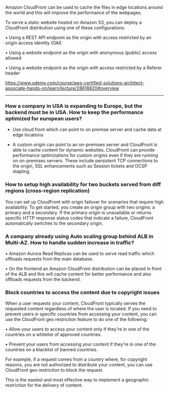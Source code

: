 Amazon CloudFront can be used to cache the files in edge locations around the world and this will improve the performance of the webpages.

To serve a static website hosted on Amazon S3, you can deploy a CloudFront distribution using one of these configurations:

  • Using a REST API endpoint as the origin with access restricted by an origin access identity (OAI)

  • Using a website endpoint as the origin with anonymous (public) access allowed

  • Using a website endpoint as the origin with access restricted by a Referer header


  https://www.udemy.com/course/aws-certified-solutions-architect-associate-hands-on/learn/lecture/28618820#overview

  ---------------------------------------------------------------------------------------

### How a company in USA is expanding to Europe, but the backend must be in USA. How to keep the performance optimized for european users?
  - Use cloud front which can point to on premise server and cache data at edge locations

  - A custom origin can point to an on-premises server and CloudFront is able to cache content for dynamic websites. CloudFront can provide performance optimizations for custom origins even if they are running on on-premises servers. These include persistent TCP connections to the origin, SSL enhancements such as Session tickets and OCSP stapling.

  
### How to setup high availability for two buckets served from diff regions (cross-region replication)
You can set up CloudFront with origin failover for scenarios that require high availability. To get started, you create an origin group with two origins: a primary and a secondary. If the primary origin is unavailable or returns specific HTTP response status codes that indicate a failure, CloudFront automatically switches to the secondary origin.


### A company already using Auto scaling group behind ALB in Multi-AZ. How to handle sudden increase in traffic?

• Amazon Aurora Read Replicas can be used to serve read traffic which offloads requests from the main database.

• On the frontend an Amazon CloudFront distribution can be placed in front of the ALB and this will cache content for better performance and also offloads requests from the backend.

### Block countries to access the content due to copyright issues

When a user requests your content, CloudFront typically serves the requested content regardless of where the user is located. If you need to prevent users in specific countries from accessing your content, you can use the CloudFront geo restriction feature to do one of the following:

  • Allow your users to access your content only if they're in one of the countries on a whitelist of approved countries.

  • Prevent your users from accessing your content if they're in one of the countries on a blacklist of banned countries.

For example, if a request comes from a country where, for copyright reasons, you are not authorized to distribute your content, you can use CloudFront geo restriction to block the request.

This is the easiest and most effective way to implement a geographic restriction for the delivery of content.